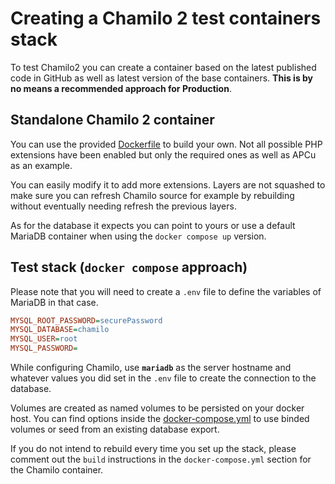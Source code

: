 # Creating a Chamilo 2 test containers stack

To test Chamilo2 you can create a container based on the latest published code in GitHub as well as latest version of the base containers. **This is by no means a recommended approach for Production**.

## Standalone Chamilo 2 container

You can use the provided [Dockerfile](Dockerfile) to build your own.
Not all possible PHP extensions have been enabled but only the required ones as well as APCu as an example.

You can easily modify it to add more extensions. Layers are not squashed to make sure you can refresh Chamilo source for example by rebuilding without eventually needing refresh the previous layers.

As for the database it expects you can point to yours or use a default MariaDB container when using the `docker compose up` version.

## Test stack (`docker compose` approach)

Please note that you will need to create a `.env` file to define the variables of MariaDB in that case.

```ini
MYSQL_ROOT_PASSWORD=securePassword
MYSQL_DATABASE=chamilo
MYSQL_USER=root
MYSQL_PASSWORD=
```

While configuring Chamilo, use **`mariadb`** as the server hostname and whatever values you did set in the `.env` file to create the connection to the database.

Volumes are created as named volumes to be persisted on your docker host. You can find options inside the [docker-compose.yml](docker-compose.yml) to use binded volumes or seed from an existing database export.

If you do not intend to rebuild every time you set up the stack, please comment out the `build` instructions in the `docker-compose.yml` section for the Chamilo container.

